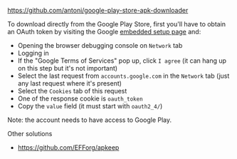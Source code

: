 https://github.com/antoni/google-play-store-apk-downloader

To download directly from the Google Play Store, first you'll have to obtain an OAuth token by visiting the Google [embedded setup page](https://accounts.google.com/embedded/setup/v2/android) and:

- Opening the browser debugging console on `Network` tab
- Logging in
- If the "Google Terms of Services" pop up, click `I agree` (it can hang up on this step but it's not important)
- Select the last request from `accounts.google.com` in the `Network` tab (just any last request where it's present)
- Select the `Cookies` tab of this request
- One of the response cookie is `oauth_token`
- Copy the `value` field (it must start with `oauth2_4/`)

Note: the account needs to have access to Google Play.

Other solutions

- https://github.com/EFForg/apkeep
